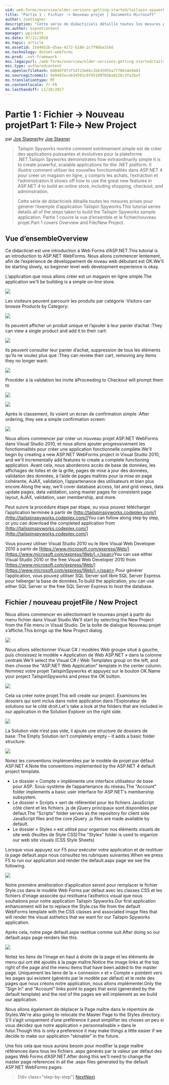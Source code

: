 ```yaml
---
uid: web-forms/overview/older-versions-getting-started/tailspin-spyworks/tailspin-spyworks-part-1
title: "Partie 1 : Fichier -> Nouveau projet | Documents Microsoft"
author: JoeStagner
description: "Cette série de didacticiels détaille toutes les mesures prises pour générer l’exemple d’application Tailspin Spyworks. Partie 1 couvre la vue d’ensemble et le fichier/nouveau projet."
ms.author: aspnetcontent
manager: wpickett
ms.date: 07/21/2010
ms.topic: article
ms.assetid: 15d4652b-d5aa-4172-b186-2c7f96ba316d
ms.technology: dotnet-webforms
ms.prod: .net-framework
msc.legacyurl: /web-forms/overview/older-versions-getting-started/tailspin-spyworks/tailspin-spyworks-part-1
msc.type: authoredcontent
ms.openlocfilehash: bd840f9f3f5d723e6bc1bb35955a7770634e9483
ms.sourcegitcommit: 9a9483aceb34591c97451997036a9120c3fe2baf
ms.translationtype: MT
ms.contentlocale: fr-FR
ms.lasthandoff: 11/10/2017
---
```

<a name="part-1-file--new-project"></a><span data-ttu-id="aa58e-104">Partie 1 : Fichier -> Nouveau projet</span><span class="sxs-lookup"><span data-stu-id="aa58e-104">Part 1: File-> New Project</span></span>
====================
<span data-ttu-id="aa58e-105">par [Joe Stagner](https://github.com/JoeStagner)</span><span class="sxs-lookup"><span data-stu-id="aa58e-105">by [Joe Stagner](https://github.com/JoeStagner)</span></span>

> <span data-ttu-id="aa58e-106">Tailspin Spyworks montre comment extrêmement simple est de créer des applications puissantes et évolutives pour la plateforme .NET.</span><span class="sxs-lookup"><span data-stu-id="aa58e-106">Tailspin Spyworks demonstrates how extraordinarily simple it is to create powerful, scalable applications for the .NET platform.</span></span> <span data-ttu-id="aa58e-107">Il illustre comment utiliser les nouvelles fonctionnalités dans ASP.NET 4 pour créer un magasin en ligne, y compris les achats, l’extraction et l’administration.</span><span class="sxs-lookup"><span data-stu-id="aa58e-107">It shows off how to use the great new features in ASP.NET 4 to build an online store, including shopping, checkout, and administration.</span></span>
> 
> <span data-ttu-id="aa58e-108">Cette série de didacticiels détaille toutes les mesures prises pour générer l’exemple d’application Tailspin Spyworks.</span><span class="sxs-lookup"><span data-stu-id="aa58e-108">This tutorial series details all of the steps taken to build the Tailspin Spyworks sample application.</span></span> <span data-ttu-id="aa58e-109">Partie 1 couvre la vue d’ensemble et le fichier/nouveau projet.</span><span class="sxs-lookup"><span data-stu-id="aa58e-109">Part 1 covers Overview and File/New Project.</span></span>


## <a id="_Toc260221666"></a><span data-ttu-id="aa58e-110">Vue d’ensemble</span><span class="sxs-lookup"><span data-stu-id="aa58e-110">Overview</span></span>

<span data-ttu-id="aa58e-111">Ce didacticiel est une introduction à Web Forms d’ASP.NET.</span><span class="sxs-lookup"><span data-stu-id="aa58e-111">This tutorial is an introduction to ASP.NET WebForms.</span></span> <span data-ttu-id="aa58e-112">Nous allons commencer lentement, afin de l’expérience de développement de niveau web débutant est OK.</span><span class="sxs-lookup"><span data-stu-id="aa58e-112">We'll be starting slowly, so beginner level web development experience is okay.</span></span>

<span data-ttu-id="aa58e-113">L’application que nous allons créer est un magasin en ligne simple.</span><span class="sxs-lookup"><span data-stu-id="aa58e-113">The application we'll be building is a simple on-line store.</span></span>

![](tailspin-spyworks-part-1/_static/image1.jpg)


<span data-ttu-id="aa58e-114">Les visiteurs peuvent parcourir les produits par catégorie :</span><span class="sxs-lookup"><span data-stu-id="aa58e-114">Visitors can browse Products by Category:</span></span>

![](tailspin-spyworks-part-1/_static/image2.jpg)

<span data-ttu-id="aa58e-115">Ils peuvent afficher un produit unique et l’ajouter à leur panier d’achat :</span><span class="sxs-lookup"><span data-stu-id="aa58e-115">They can view a single product and add it to their cart:</span></span>

![](tailspin-spyworks-part-1/_static/image3.jpg)

<span data-ttu-id="aa58e-116">Ils peuvent consulter leur panier d’achat, suppression de tous les éléments qu’ils ne voulez plus que :</span><span class="sxs-lookup"><span data-stu-id="aa58e-116">They can review their cart, removing any items they no longer want:</span></span>

![](tailspin-spyworks-part-1/_static/image4.jpg)

<span data-ttu-id="aa58e-117">Procéder à la validation les invite à</span><span class="sxs-lookup"><span data-stu-id="aa58e-117">Proceeding to Checkout will prompt them to</span></span>

![](tailspin-spyworks-part-1/_static/image5.jpg)

![](tailspin-spyworks-part-1/_static/image6.jpg)

<span data-ttu-id="aa58e-118">Après le classement, ils voient un écran de confirmation simple :</span><span class="sxs-lookup"><span data-stu-id="aa58e-118">After ordering, they see a simple confirmation screen:</span></span>

![](tailspin-spyworks-part-1/_static/image7.jpg)


<span data-ttu-id="aa58e-119">Nous allons commencer par créer un nouveau projet ASP.NET WebForms dans Visual Studio 2010, et nous allons ajouter progressivement les fonctionnalités pour créer une application fonctionnelle complète.</span><span class="sxs-lookup"><span data-stu-id="aa58e-119">We'll begin by creating a new ASP.NET WebForms project in Visual Studio 2010, and we'll incrementally add features to create a complete functioning application.</span></span> <span data-ttu-id="aa58e-120">Avant cela, nous aborderons accès de base de données, les affichages de listes et de la grille, pages de mise à jour des données, validation des données, à l’aide de pages maîtres pour la mise en page cohérente, AJAX, validation, l’appartenance des utilisateurs et bien plus encore.</span><span class="sxs-lookup"><span data-stu-id="aa58e-120">Along the way, we'll cover database access, list and grid views, data update pages, data validation, using master pages for consistent page layout, AJAX, validation, user membership, and more.</span></span>

<span data-ttu-id="aa58e-121">Peut suivre la procédure étape par étape, ou vous pouvez télécharger l’application terminée à partir de [http://tailspinspyworks.codeplex.com/](http://tailspinspyworks.codeplex.com/)</span><span class="sxs-lookup"><span data-stu-id="aa58e-121">You can follow along step by step, or you can download the completed application from [http://tailspinspyworks.codeplex.com/](http://tailspinspyworks.codeplex.com/)</span></span>

<span data-ttu-id="aa58e-122">Vous pouvez utiliser Visual Studio 2010 ou le libre Visual Web Developer 2010 à partir de [https://www.microsoft.com/express/Web/](https://www.microsoft.com/express/Web/).</span><span class="sxs-lookup"><span data-stu-id="aa58e-122">You can use either Visual Studio 2010 or the free Visual Web Developer 2010 from [https://www.microsoft.com/express/Web/](https://www.microsoft.com/express/Web/).</span></span> <span data-ttu-id="aa58e-123">Pour générer l’application, vous pouvez utiliser SQL Server soit libre SQL Server Express pour héberger la base de données.</span><span class="sxs-lookup"><span data-stu-id="aa58e-123">To build the application, you can use either SQL Server or the free SQL Server Express to host the database.</span></span>

## <a id="_Toc260221667"></a><span data-ttu-id="aa58e-124">Fichier / nouveau projet</span><span class="sxs-lookup"><span data-stu-id="aa58e-124">File / New Project</span></span>

<span data-ttu-id="aa58e-125">Nous allons commencer en sélectionnant le nouveau projet à partir du menu fichier dans Visual Studio.</span><span class="sxs-lookup"><span data-stu-id="aa58e-125">We'll start by selecting the New Project from the File menu in Visual Studio.</span></span> <span data-ttu-id="aa58e-126">De la boîte de dialogue Nouveau projet s’affiche.</span><span class="sxs-lookup"><span data-stu-id="aa58e-126">This brings up the New Project dialog.</span></span>

![](tailspin-spyworks-part-1/_static/image8.jpg)

<span data-ttu-id="aa58e-127">Nous allons sélectionner Visual C# / modèles Web groupe situé à gauche, puis choisissez le modèle « Application de Web ASP.NET » dans la colonne centrale.</span><span class="sxs-lookup"><span data-stu-id="aa58e-127">We'll select the Visual C# / Web Templates group on the left, and then choose the "ASP.NET Web Application" template in the center column.</span></span> <span data-ttu-id="aa58e-128">Nommez votre projet TailspinSpyworks et appuyez sur le bouton OK.</span><span class="sxs-lookup"><span data-stu-id="aa58e-128">Name your project TailspinSpyworks and press the OK button.</span></span>

![](tailspin-spyworks-part-1/_static/image9.jpg)

<span data-ttu-id="aa58e-129">Cela va créer notre projet.</span><span class="sxs-lookup"><span data-stu-id="aa58e-129">This will create our project.</span></span> <span data-ttu-id="aa58e-130">Examinons les dossiers qui sont inclus dans notre application dans l’Explorateur de solutions sur le côté droit.</span><span class="sxs-lookup"><span data-stu-id="aa58e-130">Let's take a look at the folders that are included in our application in the Solution Explorer on the right side.</span></span>

![](tailspin-spyworks-part-1/_static/image10.jpg)

<span data-ttu-id="aa58e-131">La Solution vide n’est pas vide, il ajoute une structure de dossiers de base :</span><span class="sxs-lookup"><span data-stu-id="aa58e-131">The Empty Solution isn't completely empty – it adds a basic folder structure:</span></span>

![](tailspin-spyworks-part-1/_static/image1.png)

<span data-ttu-id="aa58e-132">Notez les conventions implémentées par le modèle de projet par défaut ASP.NET 4.</span><span class="sxs-lookup"><span data-stu-id="aa58e-132">Note the conventions implemented by the ASP.NET 4 default project template.</span></span>

- <span data-ttu-id="aa58e-133">Le dossier « Compte » implémente une interface utilisateur de base pour ASP. Sous-système de l’appartenance du réseau.</span><span class="sxs-lookup"><span data-stu-id="aa58e-133">The "Account" folder implements a basic user interface for ASP.NET's membership subsystem.</span></span>
- <span data-ttu-id="aa58e-134">Le dossier « Scripts » sert de référentiel pour les fichiers JavaScript côté client et les fichiers .js de jQuery principaux sont disponibles par défaut.</span><span class="sxs-lookup"><span data-stu-id="aa58e-134">The "Scripts" folder serves as the repository for client side JavaScript files and the core jQuery .js files are made available by default.</span></span>
- <span data-ttu-id="aa58e-135">Le dossier « Styles » est utilisé pour organiser nos éléments visuels de site web (feuilles de Style CSS)</span><span class="sxs-lookup"><span data-stu-id="aa58e-135">The "Styles" folder is used to organize our web site visuals (CSS Style Sheets)</span></span>

<span data-ttu-id="aa58e-136">Lorsque vous appuyez sur F5 pour exécuter votre application et de restituer la page default.aspx nous consultez les rubriques suivantes.</span><span class="sxs-lookup"><span data-stu-id="aa58e-136">When we press F5 to run our application and render the default.aspx page we see the following.</span></span>

![](tailspin-spyworks-part-1/_static/image11.jpg)

<span data-ttu-id="aa58e-137">Notre première amélioration d’application seront pour remplacer le fichier Style.css dans le modèle Web Forms par défaut avec les classes CSS et les fichiers d’image associée qui restituera l’asthetics visual que nous souhaitons pour notre application Tailspin Spyworks.</span><span class="sxs-lookup"><span data-stu-id="aa58e-137">Our first application enhancement will be to replace the Style.css file from the default WebForms template with the CSS classes and associated image files that will render the visual asthetics that we want for our Tailspin Spyworks application.</span></span>

<span data-ttu-id="aa58e-138">Après cela, notre page default.aspx restitue comme suit.</span><span class="sxs-lookup"><span data-stu-id="aa58e-138">After doing so our default.aspx page renders like this.</span></span>

![](tailspin-spyworks-part-1/_static/image12.jpg)

<span data-ttu-id="aa58e-139">Notez les liens de l’image en haut à droite de la page et les éléments de menu qui ont été ajoutés à la page maître.</span><span class="sxs-lookup"><span data-stu-id="aa58e-139">Notice the image links at the top right of the page and the menu items that have been added to the master page.</span></span> <span data-ttu-id="aa58e-140">Uniquement les liens de la « connexion » et « Compte » pointent vers les pages qui existent (générés par le modèle par défaut) et le reste des pages que nous créons notre application, nous allons implémenter.</span><span class="sxs-lookup"><span data-stu-id="aa58e-140">Only the "Sign In" and "Account" links point to pages that exist (generated by the default template) and the rest of the pages we will implement as we build our application.</span></span>

<span data-ttu-id="aa58e-141">Nous allons également de déplacer la Page maître dans le répertoire de Styles.</span><span class="sxs-lookup"><span data-stu-id="aa58e-141">We're also going to relocate the Master Page to the Styles directory.</span></span> <span data-ttu-id="aa58e-142">S’il s’agit uniquement d’une préférence il peut simplifier les choses un peu si vous décidez que notre application « personnalisable » dans le futur.</span><span class="sxs-lookup"><span data-stu-id="aa58e-142">Though this is only a preference it may make things a little easier if we decide to make our application "skinable" in the future.</span></span>

<span data-ttu-id="aa58e-143">Une fois cela que nous aurons besoin pour modifier la page maître références dans tous les fichiers .aspx générés par la valeur par défaut des pages Web Forms d’ASP.NET.</span><span class="sxs-lookup"><span data-stu-id="aa58e-143">After doing this we'll need to change the master page references in all the .aspx files generated by the default ASP.NET WebForms pages.</span></span>

>[!div class="step-by-step"]
[<span data-ttu-id="aa58e-144">Next</span><span class="sxs-lookup"><span data-stu-id="aa58e-144">Next</span></span>](tailspin-spyworks-part-2.md)
